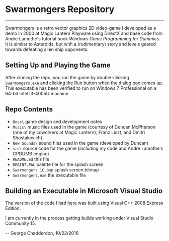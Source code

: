 # Swarmongers Repository

-------------------

Swarmongers is a retro vector graphics 2D video-game I developed as a demo in 2000 at Magic Lantern Playware using DirectX and base code from Andre Lamothe's tutorial book *Windows Game Programming for Dummies*.  It is similar to Asteroids, but with a (rudimentary) story and levels geared towards defeating alien ship opponents.

## Setting Up and Playing the Game

After cloning the repo, you run the game by double-clicking `Swarmongers.exe` and clicking the Run button when the dialog box comes up.  This executable has been verified to run on Windows 7 Professional on a 64-bit Intel i3-4005U machine.

## Repo Contents

* `Docs\` game design and development notes
* `Music\` music files used in the game (courtesy of Duncan McPherson (one of my coworkers at Magic Lantern), Franz Liszt, and Dmitri Shostakovich)
* `New Sounds\` sound files used in the game (developed by Duncan)
* `src\` source code for the game (including my code and Andre Lamothe's GPDUMB engine)
* `README.md` this file
* `DPAINT.PAL` palette file for the splash screen
* `Swarmongers 1C.bmp` splash screen bitmap
* `Swarmongers.exe` the executable file

## Building an Executable in Microsoft Visual Studio

The version of the code I had [here](http://gchadder3.com/SoftwareDev/Swarmongers.zip) was built using Visual C++ 2008 Express Edition.

I am currently in the process getting builds working under Visual Studio Community 15.

-- George Chadderdon, 10/22/2016